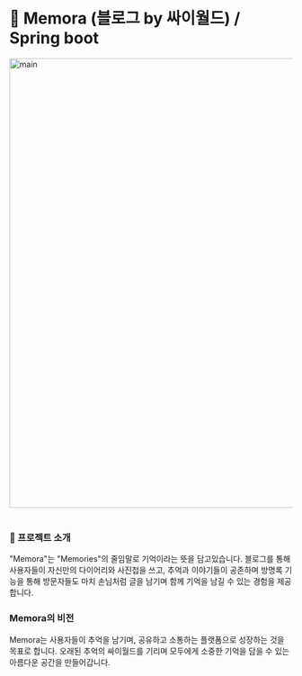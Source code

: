 # 🌰 Memora (블로그 by 싸이월드) / Spring boot
<img width="799" alt="main" src="https://github.com/AN-YEJU/team4_project/assets/126753514/3069bbe5-44ed-4b7d-9a38-c39be044ca44">

<br/>
<br/>

### 📢 프로젝트 소개 
"Memora"는 "Memories"의 줄임말로 기억이라는 뜻을 담고있습니다.
 블로그를 통해 사용자들이 자신만의 다이어리와 사진첩을 쓰고, 추억과 이야기들이 공존하며 
 방명록 기능을 통해 방문자들도 마치 손님처럼 글을 남기며 함께 기억을 남길 수 있는 경험을 제공합니다.

### Memora의 비전
Memora는 사용자들이 추억을 남기며, 공유하고 소통하는 플랫폼으로 성장하는 것을 목표로 합니다.
 오래된 추억의 싸이월드를 기리며 모두에게 소중한 기억을 담을 수 있는 아름다운 공간을 만들어갑니다.

